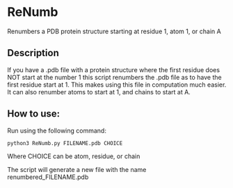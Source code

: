 # ReNumb
Renumbers a PDB protein structure starting at residue 1, atom 1, or chain A

## Description
If you have a .pdb file with a protein structure where the first residue does NOT start at the number 1 this script renumbers the .pdb file as to have the first residue start at 1. This makes using this file in computation much easier. It can also renumber atoms to start at 1, and chains to start at A.

## How to use:
Run using the following command:

`python3 ReNumb.py FILENAME.pdb CHOICE`

Where CHOICE can be atom, residue, or chain 

The script will generate a new file with the name renumbered_FILENAME.pdb
